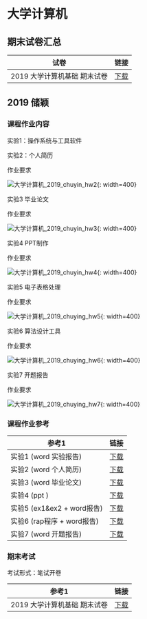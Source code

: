 # 大学计算机



## 期末试卷汇总

| 试卷                         | 链接                                                         |
| ---------------------------- | ------------------------------------------------------------ |
| 2019 大学计算机基础 期末试卷 | [下载](/data/major/大学计算机/2019/[期末试卷]大学计算机-2019-张小燕.pdf) |



## 2019 储颖



### 课程作业内容

实验1：操作系统与工具软件



实验2：个人简历

作业要求

![大学计算机_2019_chuyin_hw2](http://172.30.234.8:8001/szulib/fires-docs/images/大学计算机_2019_chuyin_hw2.png){: width=400}



实验3 毕业论文

作业要求

![大学计算机_2019_chuyin_hw3](http://172.30.234.8:8001/szulib/fires-docs/images/大学计算机_2019_chuyin_hw3.png){: width=400}



实验4 PPT制作

作业要求

![大学计算机_2019_chuyin_hw4](http://172.30.234.8:8001/szulib/fires-docs/images/大学计算机_2019_chuyin_hw4.png){: width=400}



实验5 电子表格处理

作业要求

![大学计算机_2019_chuying_hw5](http://172.30.234.8:8001/szulib/fires-docs/images/大学计算机_2019_chuying_hw5.png){: width=400}



实验6 算法设计工具

作业要求

![大学计算机_2019_chuying_hw6](http://172.30.234.8:8001/szulib/fires-docs/images/大学计算机_2019_chuying_hw6.png){: width=400}



实验7 开题报告

作业要求

![大学计算机_2019_chuying_hw7](http://172.30.234.8:8001/szulib/fires-docs/images/大学计算机_2019_chuying_hw7.png){: width=400}

### 课程作业参考

| 参考1                      | 链接                                                         |
| -------------------------- | ------------------------------------------------------------ |
| 实验1 (word 实验报告)      | [下载](/data/major/大学计算机/2019/储颖/src1/大学计算机_2019_chuying_s1_实验1.docx) |
| 实验2 (word 个人简历)      | [下载](/data/major/大学计算机/2019/储颖/src1/大学计算机_2019_chuying_s1_实验2.docx) |
| 实验3 (word 毕业论文)      | [下载](/data/major/大学计算机/2019/储颖/src1/大学计算机_2019_chuying_s1_实验3.docx) |
| 实验4 (ppt )               | [下载](/data/major/大学计算机/2019/储颖/src1/大学计算机_2019_chuying_s1_实验4.pptx) |
| 实验5 (ex1&ex2 + word报告) | [下载](/data/major/大学计算机/2019/储颖/src1/大学计算机_2019_chuying_s1_实验5.zip) |
| 实验6 (rap程序 + word报告) | [下载](/data/major/大学计算机/2019/储颖/src1/大学计算机_2019_chuying_s1_实验6.zip) |
| 实验7 (word 开题报告)      | [下载](/data/major/大学计算机/2019/储颖/src1/大学计算机_2019_chuying_s1_实验7.doc) |



### 期末考试

考试形式：笔试开卷

| 参考1                        | 链接                                                         |
| ---------------------------- | ------------------------------------------------------------ |
| 2019 大学计算机基础 期末试卷 | [下载](/data/major/大学计算机/2019/[期末试卷]大学计算机-2019-张小燕.pdf) |
